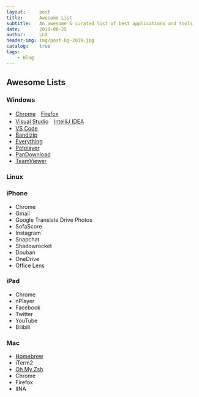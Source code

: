 ```yaml
---
layout:		post
title:		Awesome List
subtitle:	An awesome & curated list of best applications and tools
date:		2019-08-25
author:		LLX
header-img:	img/post-bg-2019.jpg
catalog:	true
tags:
    - Blog
---
```


## Awesome Lists

### Windows
- [Chrome](https://www.google.cn/chrome/)　[Firefox](https://www.firefox.com.cn/)
- [Visual Studio](https://visualstudio.microsoft.com/zh-hans/vs/)　[IntelliJ IDEA](https://www.jetbrains.com/idea/)
- [VS Code](https://code.visualstudio.com/)
- [Bandizip](https://cn.bandisoft.com/bandizip/)
- [Everything](https://www.voidtools.com/)
- [Potplayer](https://daumpotplayer.com/)
- [PanDownload](http://pandownload.com/)
- [TeamViewer](https://www.teamviewer.cn/cn/)

### Linux

### iPhone
- Chrome
- Gmail
- Google Translate Drive Photos
- SofaScore
- Instagram
- Snapchat
- Shadowrocket
- Douban
- OneDrive
- Office Lens

### iPad
- Chrome
- nPlayer
- Facebook
- Twitter
- YouTube
- Bilibili

### Mac
- [Homebrew](https://brew.sh/)
- iTerm2
- [Oh My Zsh](https://github.com/ohmyzsh/ohmyzsh)
- Chrome
- Firefox
- IINA
